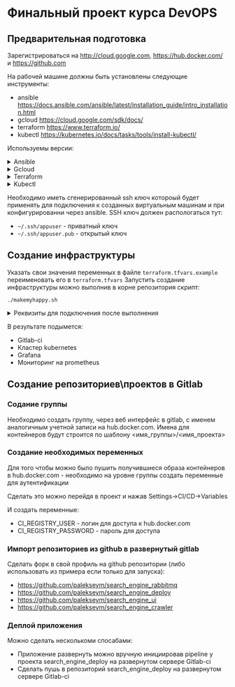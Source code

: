 # Финальный проект курса DevOPS

## Предварительная подготовка
Зарегистрироваться на http://cloud.google.com, https://hub.docker.com/ и https://github.com

На рабочей машине должны быть установлены следующие инструменты:
- ansible https://docs.ansible.com/ansible/latest/installation_guide/intro_installation.html
- gcloud https://cloud.google.com/sdk/docs/
- terraform https://www.terraform.io/
- kubectl https://kubernetes.io/docs/tasks/tools/install-kubectl/

Используемы версии:

<details><summary>Ansible</summary>

```
$ ansible --version

ansible 2.7.6
  python version = 2.7.15+ (default, Oct  2 2018, 22:12:08) [GCC 8.2.0]
```
</details>

<details><summary>Gcloud</summary>

```
$ gcloud version

Google Cloud SDK 228.0.0
alpha 2018.12.07
beta 2018.12.07
bq 2.0.39
core 2018.12.07
gsutil 4.34
kubectl 2018.12.07
```
</details>

<details><summary>Terraform</summary>

```
$ terraform --version

Terraform v0.11.11
```
</details>

<details><summary>Kubectl</summary>

```
$ kubectl version
Client Version: version.Info{Major:"1", Minor:"12", GitVersion:"v1.12.0", GitCommit:"0ed33881dc4355495f623c6f22e7dd0b7632b7c0", GitTreeState:"clean", BuildDate:"2018-09-27T17:05:32Z", GoVersion:"go1.10.4", Compiler:"gc", Platform:"linux/amd64"}
```
</details>

Необходимо иметь сгенерированный ssh ключ котороый будет применять для подключения к созданных виртуальным машинам и при конфигурированни через ansible.
SSH ключ должен распологаться тут:
  - `~/.ssh/appuser` - приватный ключ
  - `~/.ssh/appuser.pub` - открытый ключ

## Создание инфраструктуры
Указать свои значения переменных в файле `terraform.tfvars.example` переименовать его в `terraform.tfvars`
Запустить создание инфраструктуры можно выполнив в корне репозитория скрипт:
```
./makemyhappy.sh
```
<details><summary>Реквизиты для подключения после выполнения</summary>

```
Web site Gitlab-ci: http://35.193.235.156
Web site Grafana htpp://35.193.235.156:3000
Web site Prometheuse http://104.198.75.32
```
</details>

В результате подымется:
- Gitlab-ci
- Кластер kubernetes
- Grafana
- Мониторинг на prometheus

## Создание репозиториев\проектов в Gitlab

### Содание группы
Необходимо создать группу, через веб интерфейс в gitlab, c именем аналогичным учетной записи на hub.docker.com. Имена для контейнеров будут строится по шаблону <имя_группы>/<имя_проекта>

### Создание необходимых переменных

Для того чтобы можно было пушить получившиеся образа контейнеров в hub.docker.com - необходимо на уровне группы создать переменные для аутентификации

Сделать это можно перейдя в проект и нажав Settings->CI/CD->Variables

И создать переменные:

- CI_REGISTRY_USER - логин для доступа к hub.docker.com
- CI_REGISTRY_PASSWORD - пароль для доступа

### Импорт репозиториев из github в развернутый gitlab

Сделать форк в свой профиль на github репозитории (либо использовать из примера если только для запуска):
- https://github.com/palekseym/search_engine_rabbitmq
- https://github.com/palekseym/search_engine_deploy
- https://github.com/palekseym/search_engine_ui
- https://github.com/palekseym/search_engine_crawler

### Деплой приложения
Можно сделать несколькоми спосабами:

- Приложение развернуть можно вручную инициировав pipeline у проекта search_engine_deploy на развернутом сервере Gitlab-ci
- Сделать пушь в репозиторий search_engine_deploy на развернутом сервере Gitlab-ci